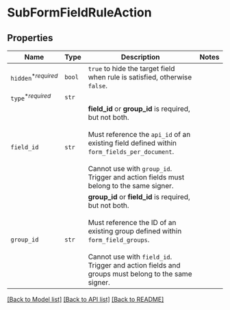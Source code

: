 # SubFormFieldRuleAction



## Properties

| Name | Type | Description | Notes |
| ---- | ---- | ----------- | ----- |
| `hidden`<sup>*_required_</sup> | ```bool``` |  `true` to hide the target field when rule is satisfied, otherwise `false`.  |  |
| `type`<sup>*_required_</sup> | ```str``` |    |  |
| `field_id` | ```str``` |  **field_id** or **group_id** is required, but not both.<br><br>Must reference the `api_id` of an existing field defined within `form_fields_per_document`.<br><br>Cannot use with `group_id`. Trigger and action fields must belong to the same signer.  |  |
| `group_id` | ```str``` |  **group_id** or **field_id** is required, but not both.<br><br>Must reference the ID of an existing group defined within `form_field_groups`.<br><br>Cannot use with `field_id`. Trigger and action fields and groups must belong to the same signer.  |  |


[[Back to Model list]](../README.md#documentation-for-models) [[Back to API list]](../README.md#documentation-for-api-endpoints) [[Back to README]](../README.md)


